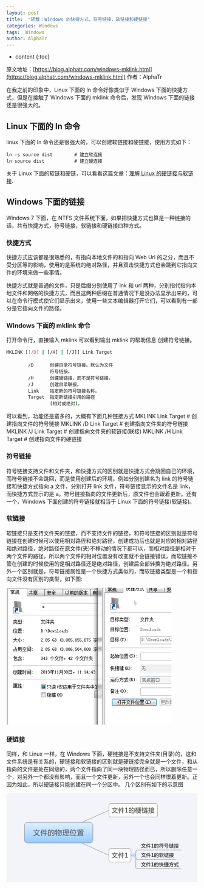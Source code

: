 ```yaml
---
layout: post
title:  "转载：Windows 的快捷方式，符号链接，软链接和硬链接"
categories: Windows
tags:  Windows
author: AlphaTr
---
```


* content 
{:toc}

原文地址：[https://blog.alphatr.com/windows-mklink.html](https://blog.alphatr.com/windows-mklink.html) 作者：AlphaTr

在我之前的印象中，Linux 下面的 ln 命令好像类似于 Windows 下面的快捷方式，但是在接触了 Windows 下面的 mklink 命令后，发现 Windows 下面的链接还是很强大的。

## Linux 下面的 ln 命令 ##

linux 下面的 ln 命令还是很强大的，可以创建软链接和硬链接，使用方式如下：

```shell
ln -s source dist        # 建立软连接
ln source dist           # 建立硬连接
```

关于 Linux 下面的软链和硬链，可以看看这篇文章：[理解 Linux 的硬链接与软链接](https://www.ibm.com/developerworks/cn/linux/l-cn-hardandsymb-links/).
<!--excerpt_separator_here-->

## Windows 下面的链接 ##

Windows 7 下面，在 NTFS 文件系统下面，如果把快捷方式也算是一种链接的话，共有快捷方式，符号链接，软链接和硬链接四种方式。

### 快捷方式 ###

快捷方式应该都是很熟悉的，有指向本地文件的和指向 Web Url 的之分，而且不受分区等的影响，使用的是系统的绝对路径，并且双击快捷方式也会跳到它指向文件的环境来做一些事情。

快捷方式就是普通的文件，只是后缀分别使用了 lnk 和 url 两种，分别指代指向本地文件和网络的快捷方式，而且这两种后缀在普通情况下是没办法显示出来的，可以在命令行模式使它们显示出来，使用一些文本编辑器打开它们，可以看到有一部分是它指向文件的路径。

### Windows 下面的 mklink 命令 ###

打开命令行，直接输入 mklink 可以看到输出 mklink 的帮助信息
创建符号链接。

```bash
MKLINK [[/D] | [/H] | [/J]] Link Target

        /D      创建目录符号链接。默认为文件
                符号链接。
        /H      创建硬链接，而不是符号链接。
        /J      创建目录联接。
        Link    指定新的符号链接名称。
        Target  指定新链接引用的路径
                (相对或绝对)。
```

可以看到，功能还是蛮多的，大概有下面几种链接方式
MKLINK Link Target # 创建指向文件的符号链接
MKLINK /D Link Target # 创建指向文件夹的符号链接
MKLINK /J Link Target # 创建指向文件夹的软链接(联接)
MKLINK /H Link Target # 创建指向文件的硬链接

### 符号链接 ###

符号链接支持文件和文件夹，和快捷方式的区别就是快捷方式会跳回自己的环境，而符号链接不会跳回，而是使用创建后的环境，例如分别创建名为 link 的符号链接和快捷方式指向 a 文件，分别打开 link 文件，符号链接显示的文件名是 link，而快捷方式显示的是 a。符号链接指向的文件更新后，原文件也会跟着更新。还有一个，Windows 下面创建的符号链接就相当于 Linux 下面的符号链接(软链接)。

### 软链接 ###

软链接只是支持文件夹的链接，而不支持文件的链接，和符号链接的区别就是符号链接在创建时候可以使用相对路径和绝对路径，创建成功后也就是对应的相对路径和绝对路径，绝对路径在原文件(夹)不移动的情况下都可以，而相对路径是相对于两个文件的路径，所以两个文件的相对位置没有改变就不会链接错误，而软链接不管在创建的时候使用的是相对路径还是绝对路径，创建后全部转换为绝对路径。另外一个区别就是，符号链接属性是一个快捷方式类似的，而软链接类型是一个和指向文件没有区别的类型，如下图:

![软链接类型是一个和指向文件没有区别的类型](/assets/windows-links-compare.png)

### 硬链接 ###

同样，和 Linux 一样，在 Windows 下面，硬链接是不支持文件夹(目录)的，这和文件系统是有关系的，硬链接和软链接的区别就是硬链接完全就是一个文件，和从指向的文件是处在同级的，两个文件指向了同一块物理路径而已，所以删除任意一个，对另外一个都没有影响，而且一个文件更新，另外一个也会同样恨着更新。正因为如此，所以硬链接只能创建在同一个分区中。
几个区别有如下的示意图

![几种链接的区别](/assets/windows-links.png)